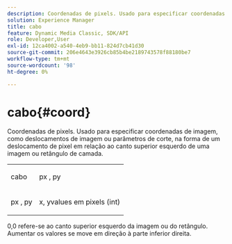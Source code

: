 ```yaml
---
description: Coordenadas de pixels. Usado para especificar coordenadas de imagem, como deslocamentos de imagem ou parâmetros de corte, em forma de um deslocamento de pixel em relação ao canto superior esquerdo de uma imagem ou retângulo de camada.
solution: Experience Manager
title: cabo
feature: Dynamic Media Classic, SDK/API
role: Developer,User
exl-id: 12ca4002-a540-4eb9-bb11-824d7cb41d30
source-git-commit: 206e4643e3926cb85b4be2189743578f88180be7
workflow-type: tm+mt
source-wordcount: '98'
ht-degree: 0%

---
```


# cabo{#coord}

Coordenadas de pixels. Usado para especificar coordenadas de imagem, como deslocamentos de imagem ou parâmetros de corte, na forma de um deslocamento de pixel em relação ao canto superior esquerdo de uma imagem ou retângulo de camada.

<table id="simpletable_A686120953124ACB8803CB9C877252AB"> 
 <tr class="strow"> 
  <td class="stentry"> <p><span class="codeph"> <span class="varname"> cabo</span> </span> </p> </td> 
  <td class="stentry"> <p><span class="codeph"> <span class="varname"> px</span> </span>,  <span class="codeph"><span class="varname"> py</span></span> </p></td> 
 </tr> 
 <tr class="strow"> 
  <td class="stentry"> <p><span class="codeph"> <span class="varname"> px</span> </span>,  <span class="codeph"><span class="varname"> py</span></span> </p></td> 
  <td class="stentry"> <p><span class="varname"> x</span>,  <span class="varname"> </span> yvalues em pixels (int) </p></td> 
 </tr> 
</table>

0,0 refere-se ao canto superior esquerdo da imagem ou do retângulo. Aumentar os valores se move em direção à parte inferior direita.
